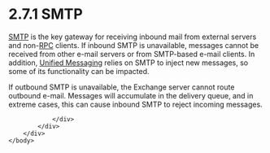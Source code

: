 <html dir="LTR" xmlns:mshelp="http://msdn.microsoft.com/mshelp" xmlns:ddue="http://ddue.schemas.microsoft.com/authoring/2003/5" xmlns:xlink="http://www.w3.org/1999/xlink" xmlns:tool="http://www.microsoft.com/tooltip">
    <head>
        <meta http-equiv="Content-Type" content="text/html; CHARSET=utf-8"></meta>
        <meta name="save" content="history"></meta>
        <title>2.7.1 SMTP</title>
        <xml>
            <mshelp:toctitle title="2.7.1 SMTP"></mshelp:toctitle>
            <mshelp:rltitle title="[MS-OXPROTO]: SMTP"></mshelp:rltitle>
            <mshelp:keyword index="A" term="7ec3a39a-75fc-4bc5-9b79-d59af92ef981"></mshelp:keyword>
            <mshelp:attr name="DCSext.ContentType" value="open specification"></mshelp:attr>
            <mshelp:attr name="AssetID" value="7ec3a39a-75fc-4bc5-9b79-d59af92ef981"></mshelp:attr>
            <mshelp:attr name="TopicType" value="kbRef"></mshelp:attr>
            <mshelp:attr name="DCSext.Title" value="[MS-OXPROTO]: SMTP" />
        </xml>
    </head>
    <body>
        <div id="header">
            <h1 class="heading">2.7.1 SMTP</h1>
        </div>
        <div id="mainSection">
            <div id="mainBody">
                <div id="allHistory" class="saveHistory"></div>
                <div id="sectionSection0" class="section" name="collapseableSection">
                    

<p><a href="f888c37a-d994-4b91-96a5-e88cfbd66bd6.htm#gt_0678be67-e739-4e33-97fe-2b03b903a379">SMTP</a>
is the key gateway for receiving inbound mail from external servers and non-<a href="f888c37a-d994-4b91-96a5-e88cfbd66bd6.htm#gt_8a7f6700-8311-45bc-af10-82e10accd331">RPC</a> clients. If inbound
SMTP is unavailable, messages cannot be received from other e-mail servers or
from SMTP-based e-mail clients. In addition, <a href="f888c37a-d994-4b91-96a5-e88cfbd66bd6.htm#gt_97a6a212-81ff-418f-b437-15260399b357">Unified Messaging</a> relies on
SMTP to inject new messages, so some of its functionality can be impacted.</p>

<p>If outbound SMTP is unavailable, the Exchange server cannot
route outbound e-mail. Messages will accumulate in the delivery queue, and in
extreme cases, this can cause inbound SMTP to reject incoming messages. </p>


                </div>
            </div>
        </div>
    </body>
</html>
